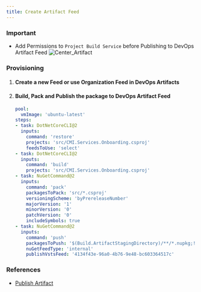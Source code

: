 ```yaml
---
title: Create Artifact Feed
---
```


### Important
- Add Permissions to `Project Build Service` before Publishing to DevOps Artifact Feed
    ![Center_Artifact](/images/devops_artifact_feed_01.png)

### Provisioning
1. #### Create a new Feed or use Organization Feed in DevOps Artifacts
2. #### Build, Pack and Publish the package to DevOps Artifact Feed

    ```yaml
    pool:
      vmImage: 'ubuntu-latest'
    steps:
    - task: DotNetCoreCLI@2
      inputs:
        command: 'restore'
        projects: 'src/CMI.Services.Onboarding.csproj'
        feedsToUse: 'select'
    - task: DotNetCoreCLI@2
      inputs:
        command: 'build'
        projects: 'src/CMI.Services.Onboarding.csproj'
    - task: NuGetCommand@2
      inputs:
        command: 'pack'
        packagesToPack: 'src/*.csproj'
        versioningScheme: 'byPrereleaseNumber'
        majorVersion: '1'
        minorVersion: '0'
        patchVersion: '0'
        includeSymbols: true
    - task: NuGetCommand@2
      inputs:
        command: 'push'
        packagesToPush: '$(Build.ArtifactStagingDirectory)/**/*.nupkg;!$(Build.ArtifactStagingDirectory)/**/*.symbols.nupkg'
        nuGetFeedType: 'internal'
        publishVstsFeed: '4134f43e-96a0-4b76-9e48-bc603364517c'
    ```

### References
- [Publish Artifact](https://docs.microsoft.com/en-us/azure/devops/pipelines/artifacts/nuget?view=azure-devops&tabs=yaml)
